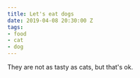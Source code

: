 ```yaml
---
title: Let's eat dogs
date: 2019-04-08 20:30:00 Z
tags:
- food
- cat
- dog
---
```


They are not as tasty as cats, but that's ok.